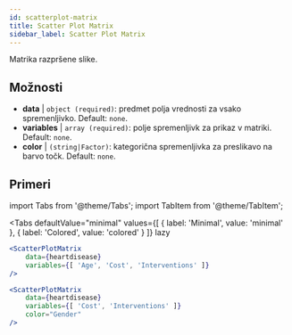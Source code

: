 ```yaml
---
id: scatterplot-matrix
title: Scatter Plot Matrix
sidebar_label: Scatter Plot Matrix
---
```


Matrika razpršene slike.

## Možnosti

* __data__ | `object (required)`: predmet polja vrednosti za vsako spremenljivko. Default: `none`.
* __variables__ | `array (required)`: polje spremenljivk za prikaz v matriki. Default: `none`.
* __color__ | `(string|Factor)`: kategorična spremenljivka za preslikavo na barvo točk. Default: `none`.


## Primeri

import Tabs from '@theme/Tabs';
import TabItem from '@theme/TabItem';

<Tabs
    defaultValue="minimal"
    values={[
        { label: 'Minimal', value: 'minimal' },
        { label: 'Colored', value: 'colored' }
    ]}
    lazy
>

<TabItem value="minimal">

```jsx live
<ScatterPlotMatrix
    data={heartdisease} 
    variables={[ 'Age', 'Cost', 'Interventions' ]}
/>
```

</TabItem>

<TabItem value="colored">

```jsx live
<ScatterPlotMatrix
    data={heartdisease} 
    variables={[ 'Cost', 'Interventions' ]}
    color="Gender"
/>
```

</TabItem>

</Tabs>

